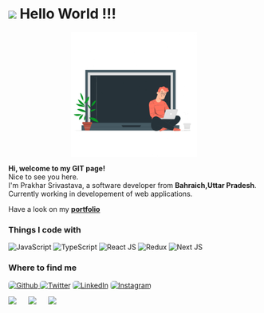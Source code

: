   <h1><img src="https://emojis.slackmojis.com/emojis/images/1531849430/4246/blob-sunglasses.gif?1531849430" width="30" /> Hello World !!!</h1>
  <!--https://raw.githubusercontent.com/ami-jugjug/ami-jugjug/main/coding-freak.gif-->
  <!-- -->
  <p align="center">
    <img src="Images/coder.gif" width="400" style="display: block;margin-left: auto;margin-right: auto;width: 50%;" />
    <!--https://assets1.lottiefiles.com/packages/lf20_rnfwc4vj.json
    https://media1.tenor.com/images/cd37fa49c983ac905df0016fd5b6a2ee/tenor.gif?itemid=13165216 
-->
  </p>
  <span>
    <strong>Hi, welcome to my GIT page!</strong></br> Nice to see you here. </br> I'm Prakhar Srivastava, a software developer from <b>Bahraich,Uttar Pradesh</b>.</br>
    Currently working in developement of web applications.
  </span>

  <p>Have a look on my <strong> <a href="http://amijugjug.github.io">portfolio </a></strong> </p>
  <h3>
    Things I code with
  </h3>
  <p>
    <img alt="JavaScript" src="https://img.shields.io/badge/JavaScript-%20-crimson" />
    <img alt="TypeScript" src="https://img.shields.io/badge/TypeScript-%20-lightblue" />
    <img alt="React JS" src="https://img.shields.io/badge/React%20JS-%20-blue" />
    <img alt="Redux" src="https://img.shields.io/badge/Redux-%20-purple" />
    <img alt="Next JS" src="https://img.shields.io/badge/Next%20JS-%20-black" />
  </p>

  <h3>Where to find me</h3>
  <p>
    <a href="https://github.com/amijugjug" target="_blank">
      <img alt="Github" src="https://img.shields.io/badge/GitHub-%2312100E.svg?&style=for-the-badge&logo=Github&logoColor=white" style="border-radius:5px;" />
    </a>
    <a href="https://twitter.com/amijugjug" target="_blank"><img alt="Twitter" style="border-radius:5px;" src="https://img.shields.io/badge/twitter-%231DA1F2.svg?&style=for-the-badge&logo=twitter&logoColor=white" /></a>
    <a href="https://www.linkedin.com/in/amijugjug" target="_blank"><img alt="LinkedIn" style="border-radius:5px;" src="https://img.shields.io/badge/linkedin-%230077B5.svg?&style=for-the-badge&logo=linkedin&logoColor=white" /></a>
    <a href="https://www.instagram.com/amijugjug" target="_blank"><img alt="Instagram" style="border-radius:5px;" src="https://img.shields.io/badge/instagram-%230077B5.svg?&style=for-the-badge&logo=instagram&logoColor=purple" /></a>
  </p>

  <div style="display:flex;align-items:center;justify-content:flex-start;gap:10px">
    <img width="30" align='left' src="https://media1.giphy.com/media/du3J3cXyzhj75IOgvA/giphy.gif?cid=ecf05e47606xz337xsmht436z15o6q5lfdqfmid86fp0j5qc&rid=giphy.gif">
    <img width="30" align='left' src="https://media2.giphy.com/media/SS8CV2rQdlYNLtBCiF/giphy.gif">
    <img width="30" align='right' src="https://media.giphy.com/media/26n7b7PjSOZJwVCmY/giphy.gif">
  </div>
